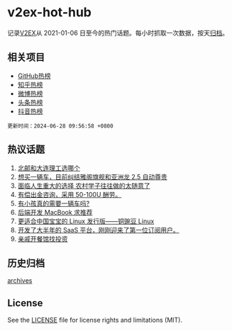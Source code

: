 # v2ex-hot-hub

 记录[V2EX](https://www.v2ex.com/)从 2021-01-06 日至今的热门话题。每小时抓取一次数据，按天[归档](archives)。
 
 ## 相关项目

- [GitHub热榜](https://github.com/lonnyzhang423/github-hot-hub)
- [知乎热榜](https://github.com/lonnyzhang423/zhihu-hot-hub)
- [微博热榜](https://github.com/lonnyzhang423/weibo-hot-hub)
- [头条热榜](https://github.com/lonnyzhang423/toutiao-hot-hub)
- [抖音热榜](https://github.com/lonnyzhang423/douyin-hot-hub)


 `更新时间：2024-06-28 09:56:58 +0800`

## 热议话题

1. [北邮和大连理工选哪个](https://www.v2ex.com/t/1053050)
1. [想买一辆车，目前纠结雅阁旗舰和亚洲龙 2.5 自动尊贵](https://www.v2ex.com/t/1052995)
1. [面临人生重大的选择 农村学子往往做的太随意了](https://www.v2ex.com/t/1053075)
1. [有偿出金咨询，采用 50-100U 酬劳。](https://www.v2ex.com/t/1053097)
1. [有小孩真的需要一辆车吗?](https://www.v2ex.com/t/1053120)
1. [后端开发 MacBook 求推荐](https://www.v2ex.com/t/1052977)
1. [更适合中国宝宝的 Linux 发行版——铜豌豆 Linux](https://www.v2ex.com/t/1053096)
1. [开发了大半年的 SaaS 平台，刚刚迎来了第一位订阅用户。](https://www.v2ex.com/t/1053061)
1. [亲戚开餐馆找投资](https://www.v2ex.com/t/1053049)

## 历史归档

[archives](archives)

## License

See the [LICENSE](LICENSE) file for license rights and limitations (MIT).
